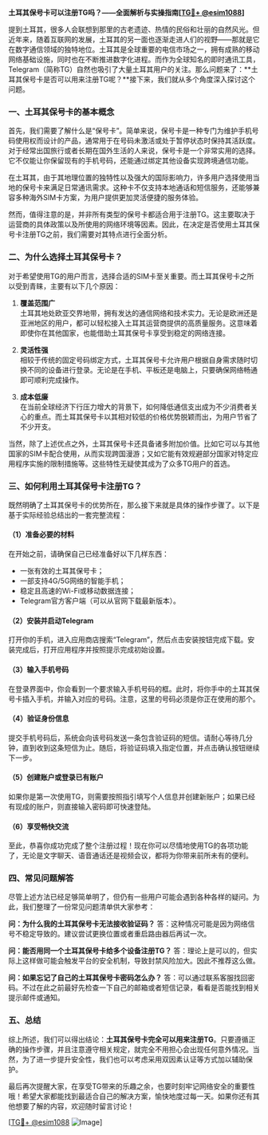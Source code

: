 **土耳其保号卡可以注册TG吗？——全面解析与实操指南[[TG💪+ @esim1088](https://t.me/s/esim1088)]**

提到土耳其，很多人会联想到那里的古老遗迹、热情的民俗和壮丽的自然风光。但近年来，随着互联网的发展，土耳其的另一面也逐渐走进人们的视野——那就是它在数字通信领域的独特地位。土耳其是全球重要的电信市场之一，拥有成熟的移动网络基础设施，同时也在不断推进数字化进程。而作为全球知名的即时通讯工具，Telegram（简称TG）自然也吸引了大量土耳其用户的关注。那么问题来了：**土耳其保号卡是否可以用来注册TG呢？**接下来，我们就从多个角度深入探讨这个问题。

### 一、土耳其保号卡的基本概念

首先，我们需要了解什么是“保号卡”。简单来说，保号卡是一种专门为维护手机号码使用权而设计的产品，通常用于在号码未激活或处于暂停状态时保持其活跃度。对于经常出国旅行或者长期在国外生活的人来说，保号卡是一个非常实用的选择。它不仅能让你保留现有的手机号码，还能通过绑定其他设备实现跨境通信功能。

在土耳其，由于其地理位置的独特性以及强大的国际影响力，许多用户选择使用当地的保号卡来满足日常通讯需求。这种卡不仅支持本地通话和短信服务，还能够兼容多种海外SIM卡方案，为用户提供更加灵活便捷的服务体验。

然而，值得注意的是，并非所有类型的保号卡都适合用于注册TG。这主要取决于运营商的具体政策以及所使用的网络环境等因素。因此，在决定是否使用土耳其保号卡注册TG之前，我们需要对其特点进行全面分析。

### 二、为什么选择土耳其保号卡？

对于希望使用TG的用户而言，选择合适的SIM卡至关重要。而土耳其保号卡之所以受到青睐，主要有以下几个原因：

1. **覆盖范围广**  
   土耳其地处欧亚交界地带，拥有发达的通信网络和技术实力。无论是欧洲还是亚洲地区的用户，都可以轻松接入土耳其运营商提供的高质量服务。这意味着即使你在其他国家，也能借助土耳其保号卡享受到稳定的网络连接。

2. **灵活性强**  
   相较于传统的固定号码绑定方式，土耳其保号卡允许用户根据自身需求随时切换不同的设备进行登录。无论是在手机、平板还是电脑上，只要确保网络畅通即可顺利完成操作。

3. **成本低廉**  
   在当前全球经济下行压力增大的背景下，如何降低通信支出成为不少消费者关心的重点。而土耳其保号卡以其相对较低的价格优势脱颖而出，为用户节省了不少开支。

当然，除了上述优点之外，土耳其保号卡还具备诸多附加价值。比如它可以与其他国家的SIM卡配合使用，从而实现跨国漫游；又如它能有效规避部分国家对特定应用程序实施的限制措施等。这些特性无疑使其成为了众多TG用户的首选。

### 三、如何利用土耳其保号卡注册TG？

既然明确了土耳其保号卡的优势所在，那么接下来就是具体的操作步骤了。以下是基于实际经验总结出的一套完整流程：

#### （1）准备必要的材料
在开始之前，请确保自己已经准备好以下几样东西：
- 一张有效的土耳其保号卡；
- 一部支持4G/5G网络的智能手机；
- 稳定且高速的Wi-Fi或移动数据连接；
- Telegram官方客户端（可以从官网下载最新版本）。

#### （2）安装并启动Telegram
打开你的手机，进入应用商店搜索“Telegram”，然后点击安装按钮完成下载。安装完成后，打开应用程序并按照提示完成初始设置。

#### （3）输入手机号码
在登录界面中，你会看到一个要求输入手机号码的框。此时，将你手中的土耳其保号卡插入手机，并输入对应的号码。注意，这里的号码必须是你正在使用的那个。

#### （4）验证身份信息
提交手机号码后，系统会向该号码发送一条包含验证码的短信。请耐心等待几分钟，直到收到这条短信为止。随后，将验证码填入指定位置，并点击确认按钮继续下一步。

#### （5）创建账户或登录已有账户
如果你是第一次使用TG，则需要按照指引填写个人信息并创建新账户；如果已经有现成的账户，则直接输入密码即可快速登陆。

#### （6）享受畅快交流
至此，恭喜你成功完成了整个注册过程！现在你可以尽情地使用TG的各项功能了，无论是文字聊天、语音通话还是视频会议，都将为你带来前所未有的便利。

### 四、常见问题解答

尽管上述方法已经足够简单明了，但仍有一些用户可能会遇到各种各样的疑问。为此，我们整理了一份常见问题清单供大家参考：

**问：为什么我的土耳其保号卡无法接收验证码？**
答：这种情况可能是因为网络信号不稳定导致的。建议尝试更换位置或者重启路由器后再试一次。

**问：能否用同一个土耳其保号卡给多个设备注册TG？**
答：理论上是可以的，但实际上这样做可能会触发平台的安全机制，导致封禁风险加大。因此不推荐这么做。

**问：如果忘记了自己的土耳其保号卡密码怎么办？**
答：可以通过联系客服找回密码。不过在此之前最好先检查一下自己的邮箱或者短信记录，看看是否能找到相关提示邮件或通知。

### 五、总结

综上所述，我们可以得出结论：**土耳其保号卡完全可以用来注册TG**。只要遵循正确的操作步骤，并且注意遵守相关规定，就完全不用担心会出现任何意外情况。当然，为了进一步提升安全性，我们也可以考虑采用双因素认证等方式加以辅助保护。

最后再次提醒大家，在享受TG带来的乐趣之余，也要时刻牢记网络安全的重要性哦！希望大家都能找到最适合自己的解决方案，愉快地度过每一天。如果你还有其他想要了解的内容，欢迎随时留言讨论！

[[TG💪+ @esim1088](https://t.me/s/esim1088) ![Image](https://i.postimg.cc/4NQfJmqS/Snipaste-2025-05-13-00-14-12.png)]